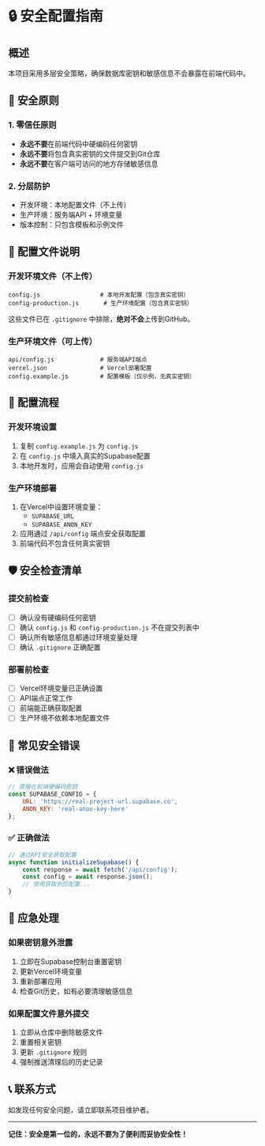 # 🔒 安全配置指南

## 概述
本项目采用多层安全策略，确保数据库密钥和敏感信息不会暴露在前端代码中。

## 🚨 安全原则

### 1. 零信任原则
- **永远不要**在前端代码中硬编码任何密钥
- **永远不要**将包含真实密钥的文件提交到Git仓库
- **永远不要**在客户端可访问的地方存储敏感信息

### 2. 分层防护
- 开发环境：本地配置文件（不上传）
- 生产环境：服务端API + 环境变量
- 版本控制：只包含模板和示例文件

## 📁 配置文件说明

### 开发环境文件（不上传）
```
config.js                 # 本地开发配置（包含真实密钥）
config-production.js       # 生产环境配置（包含真实密钥）
```
这些文件已在 `.gitignore` 中排除，**绝对不会**上传到GitHub。

### 生产环境文件（可上传）
```
api/config.js             # 服务端API端点
vercel.json               # Vercel部署配置
config.example.js         # 配置模板（仅示例，无真实密钥）
```

## 🔧 配置流程

### 开发环境设置
1. 复制 `config.example.js` 为 `config.js`
2. 在 `config.js` 中填入真实的Supabase配置
3. 本地开发时，应用会自动使用 `config.js`

### 生产环境部署
1. 在Vercel中设置环境变量：
   - `SUPABASE_URL`
   - `SUPABASE_ANON_KEY`
2. 应用通过 `/api/config` 端点安全获取配置
3. 前端代码不包含任何真实密钥

## 🛡️ 安全检查清单

### 提交前检查
- [ ] 确认没有硬编码任何密钥
- [ ] 确认 `config.js` 和 `config-production.js` 不在提交列表中
- [ ] 确认所有敏感信息都通过环境变量处理
- [ ] 确认 `.gitignore` 正确配置

### 部署前检查
- [ ] Vercel环境变量已正确设置
- [ ] API端点正常工作
- [ ] 前端能正确获取配置
- [ ] 生产环境不依赖本地配置文件

## 🚫 常见安全错误

### ❌ 错误做法
```javascript
// 直接在前端硬编码密钥
const SUPABASE_CONFIG = {
    URL: 'https://real-project-url.supabase.co',
    ANON_KEY: 'real-anon-key-here'
};
```

### ✅ 正确做法
```javascript
// 通过API安全获取配置
async function initializeSupabase() {
    const response = await fetch('/api/config');
    const config = await response.json();
    // 使用获取到的配置...
}
```

## 🔄 应急处理

### 如果密钥意外泄露
1. 立即在Supabase控制台重置密钥
2. 更新Vercel环境变量
3. 重新部署应用
4. 检查Git历史，如有必要清理敏感信息

### 如果配置文件意外提交
1. 立即从仓库中删除敏感文件
2. 重置相关密钥
3. 更新 `.gitignore` 规则
4. 强制推送清理后的历史记录

## 📞 联系方式
如发现任何安全问题，请立即联系项目维护者。

---
**记住：安全是第一位的，永远不要为了便利而妥协安全性！**
